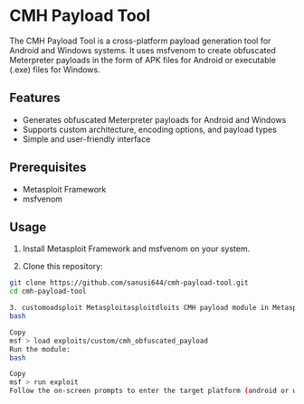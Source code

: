 # CMH Payload Tool

The CMH Payload Tool is a cross-platform payload generation tool for Android and Windows systems. It uses msfvenom to create obfuscated Meterpreter payloads in the form of APK files for Android or executable (.exe) files for Windows.

## Features

- Generates obfuscated Meterpreter payloads for Android and Windows
- Supports custom architecture, encoding options, and payload types
- Simple and user-friendly interface

## Prerequisites

- Metasploit Framework
- msfvenom

## Usage

1. Install Metasploit Framework and msfvenom on your system.

2. Clone this repository:

```bash
git clone https://github.com/sanusi644/cmh-payload-tool.git
cd cmh-payload-tool

3. customoadsploit Metasploitasploitdloits CMH payload module in Metasploit:
bash

Copy
msf > load exploits/custom/cmh_obfuscated_payload
Run the module:
bash

Copy
msf > run exploit
Follow the on-screen prompts to enter the target platform (android or windows), target architecture, encoding options, payload type, local IP address, and local port.
